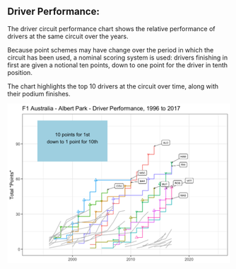## Driver Performance:

The driver circuit performance chart shows the relative performance of drivers at the same circuit over the years.

Because point schemes may have change over the period in which the circuit has been used, a nominal scoring system is used: drivers finishing in first are given a notional ten points, down to one point for the driver in tenth position.

The chart highlights the top 10 drivers at the circuit over time, along with their podium finishes.

![](images/f1_2018_aus-driver_circuit_performance-1.png)<!-- -->
